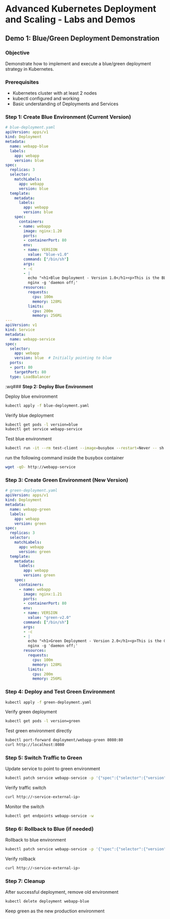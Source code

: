 # Advanced Kubernetes Deployment and Scaling - Labs and Demos

## **Demo 1: Blue/Green Deployment Demonstration**

### **Objective**

Demonstrate how to implement and execute a blue/green deployment strategy in Kubernetes.

### **Prerequisites**

- Kubernetes cluster with at least 2 nodes
- kubectl configured and working
- Basic understanding of Deployments and Services

### **Step 1: Create Blue Environment (Current Version)**

```yaml
# blue-deployment.yaml
apiVersion: apps/v1
kind: Deployment
metadata:
  name: webapp-blue
  labels:
    app: webapp
    version: blue
spec:
  replicas: 3
  selector:
    matchLabels:
      app: webapp
      version: blue
  template:
    metadata:
      labels:
        app: webapp
        version: blue
    spec:
      containers:
      - name: webapp
        image: nginx:1.20
        ports:
        - containerPort: 80
        env:
        - name: VERSION
          value: "blue-v1.0"
        command: ["/bin/sh"]
        args:
        - -c
        - |
          echo "<h1>Blue Deployment - Version 1.0</h1><p>This is the BLUE environment</p>" > /usr/share/nginx/html/index.html
          nginx -g 'daemon off;'
        resources:
          requests:
            cpu: 100m
            memory: 128Mi
          limits:
            cpu: 200m
            memory: 256Mi
---
apiVersion: v1
kind: Service
metadata:
  name: webapp-service
spec:
  selector:
    app: webapp
    version: blue  # Initially pointing to blue
  ports:
  - port: 80
    targetPort: 80
  type: LoadBalancer

```

:wq### **Step 2: Deploy Blue Environment**

Deploy blue environment

```bash
kubectl apply -f blue-deployment.yaml
```

Verify blue deployment

```bash
kubectl get pods -l version=blue
kubectl get service webapp-service
```

Test blue environment

```bash
kubectl run -it --rm test-client --image=busybox --restart=Never -- sh
```

run the following command inside the busybox container

```bash
wget -qO- http://webapp-service
```

### **Step 3: Create Green Environment (New Version)**

```yaml
# green-deployment.yaml
apiVersion: apps/v1
kind: Deployment
metadata:
  name: webapp-green
  labels:
    app: webapp
    version: green
spec:
  replicas: 3
  selector:
    matchLabels:
      app: webapp
      version: green
  template:
    metadata:
      labels:
        app: webapp
        version: green
    spec:
      containers:
      - name: webapp
        image: nginx:1.21
        ports:
        - containerPort: 80
        env:
        - name: VERSION
          value: "green-v2.0"
        command: ["/bin/sh"]
        args:
        - -c
        - |
          echo "<h1>Green Deployment - Version 2.0</h1><p>This is the GREEN environment</p>" > /usr/share/nginx/html/index.html
          nginx -g 'daemon off;'
        resources:
          requests:
            cpu: 100m
            memory: 128Mi
          limits:
            cpu: 200m
            memory: 256Mi

```

### **Step 4: Deploy and Test Green Environment**

```bash
kubectl apply -f green-deployment.yaml
```

Verify green deployment

```bash
kubectl get pods -l version=green
```

Test green environment directly

```bash
kubectl port-forward deployment/webapp-green 8080:80
curl http://localhost:8080
```

### **Step 5: Switch Traffic to Green**

Update service to point to green environment

```bash
kubectl patch service webapp-service -p '{"spec":{"selector":{"version":"green"}}}'
```

Verify traffic switch

```bash
curl http://<service-external-ip>
```

Monitor the switch

```bash
kubectl get endpoints webapp-service -w
```

### **Step 6: Rollback to Blue (if needed)**

Rollback to blue environment

```bash
kubectl patch service webapp-service -p '{"spec":{"selector":{"version":"blue"}}}'
```

Verify rollback

```bash
curl http://<service-external-ip>
```

### **Step 7: Cleanup**

After successful deployment, remove old environment

```bash
kubectl delete deployment webapp-blue
```

Keep green as the new production environment
